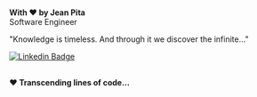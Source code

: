 #
<strong>With ♥ by Jean Pita</strong>
</br>
Software Engineer</br>

"Knowledge is timeless. And through it we discover the infinite..."

[![Linkedin Badge](https://img.shields.io/badge/-Linkedin-6633cc?style=flat-square&logo=Linkedin&logoColor=white&link=https://www.linkedin.com/in/re44e/)](https://www.linkedin.com/in/re44e/) 

##

<h4> ♥ Transcending lines of code...</h4>

#
